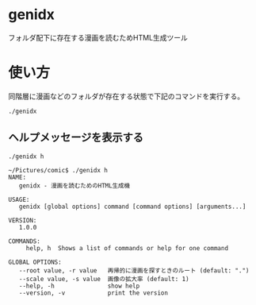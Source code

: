 # genidx
フォルダ配下に存在する漫画を読むためHTML生成ツール

# 使い方

同階層に漫画などのフォルダが存在する状態で下記のコマンドを実行する。
```
./genidx
```

## ヘルプメッセージを表示する

```
./genidx h
```

```
~/Pictures/comic$ ./genidx h
NAME:
   genidx - 漫画を読むためのHTML生成機

USAGE:
   genidx [global options] command [command options] [arguments...]

VERSION:
   1.0.0

COMMANDS:
     help, h  Shows a list of commands or help for one command

GLOBAL OPTIONS:
   --root value, -r value   再帰的に漫画を探すときのルート (default: ".")
   --scale value, -s value  画像の拡大率 (default: 1)
   --help, -h               show help
   --version, -v            print the version
```
